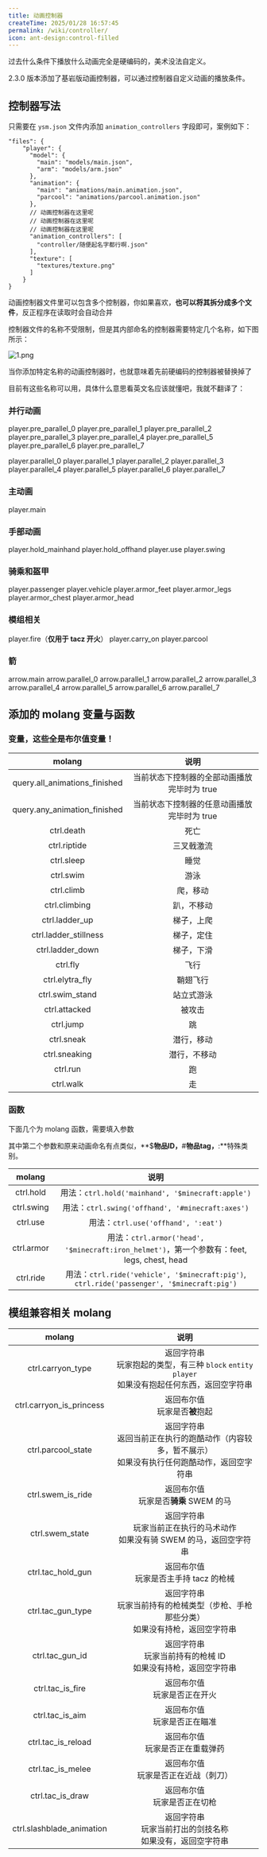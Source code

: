 ```yaml
---
title: 动画控制器
createTime: 2025/01/28 16:57:45
permalink: /wiki/controller/
icon: ant-design:control-filled
---
```



过去什么条件下播放什么动画完全是硬编码的，美术没法自定义。

2.3.0 版本添加了基岩版动画控制器，可以通过控制器自定义动画的播放条件。

## 控制器写法

只需要在 `ysm.json` 文件内添加 `animation_controllers` 字段即可，案例如下：

```jsonc
"files": {
    "player": {
      "model": {
        "main": "models/main.json",
        "arm": "models/arm.json"
      },
      "animation": {
        "main": "animations/main.animation.json",
        "parcool": "animations/parcool.animation.json"
      },
      // 动画控制器在这里呢
      // 动画控制器在这里呢
      // 动画控制器在这里呢
      "animation_controllers": [
        "controller/随便起名字都行啊.json"
      ],
      "texture": [
        "textures/texture.png"
      ]
    }
}
```

动画控制器文件里可以包含多个控制器，你如果喜欢，**也可以将其拆分成多个文件**，反正程序在读取时会自动合并

控制器文件的名称不受限制，但是其内部命名的控制器需要特定几个名称，如下图所示：

![1.png](https://s2.loli.net/2025/01/28/MDi8yJZFOIY1dlH.png)

当你添加特定名称的动画控制器时，也就意味着先前硬编码的控制器被替换掉了

目前有这些名称可以用，具体什么意思看英文名应该就懂吧，我就不翻译了：

### 并行动画

player.pre_parallel_0
player.pre_parallel_1
player.pre_parallel_2
player.pre_parallel_3
player.pre_parallel_4
player.pre_parallel_5
player.pre_parallel_6
player.pre_parallel_7

player.parallel_0
player.parallel_1
player.parallel_2
player.parallel_3
player.parallel_4
player.parallel_5
player.parallel_6
player.parallel_7

### 主动画

player.main

### 手部动画

player.hold_mainhand
player.hold_offhand
player.use
player.swing

### 骑乘和盔甲

player.passenger
player.vehicle
player.armor_feet
player.armor_legs
player.armor_chest
player.armor_head

### 模组相关

player.fire（**仅用于 tacz 开火**）
player.carry_on
player.parcool

### 箭

arrow.main
arrow.parallel_0
arrow.parallel_1
arrow.parallel_2
arrow.parallel_3
arrow.parallel_4
arrow.parallel_5
arrow.parallel_6
arrow.parallel_7


## 添加的 molang 变量与函数
### 变量，这些全是布尔值变量！

|            molang             |                    说明                     |
| :---------------------------: | :-----------------------------------------: |
| query.all_animations_finished | 当前状态下控制器的全部动画播放完毕时为 true |
| query.any_animation_finished  | 当前状态下控制器的任意动画播放完毕时为 true |
|          ctrl.death           |                    死亡                     |
|         ctrl.riptide          |                 三叉戟激流                  |
|          ctrl.sleep           |                    睡觉                     |
|           ctrl.swim           |                    游泳                     |
|          ctrl.climb           |                  爬，移动                   |
|         ctrl.climbing         |                 趴，不移动                  |
|        ctrl.ladder_up         |                 梯子，上爬                  |
|     ctrl.ladder_stillness     |                 梯子，定住                  |
|       ctrl.ladder_down        |                 梯子，下滑                  |
|           ctrl.fly            |                    飞行                     |
|        ctrl.elytra_fly        |                  鞘翅飞行                   |
|        ctrl.swim_stand        |                 站立式游泳                  |
|         ctrl.attacked         |                   被攻击                    |
|           ctrl.jump           |                     跳                      |
|          ctrl.sneak           |                 潜行，移动                  |
|         ctrl.sneaking         |                潜行，不移动                 |
|           ctrl.run            |                     跑                      |
|           ctrl.walk           |                     走                      |

### 函数

下面几个为 molang 函数，需要填入参数

其中第二个参数和原来动画命名有点类似，**$**物品ID，**#**物品tag，**:**特殊类别。

|   molang   |                             说明                             |
| :--------: | :----------------------------------------------------------: |
| ctrl.hold  |      用法：`ctrl.hold('mainhand', '$minecraft:apple')`       |
| ctrl.swing |       用法：`ctrl.swing('offhand', '#minecraft:axes')`       |
|  ctrl.use  |             用法：`ctrl.use('offhand', ':eat')`              |
| ctrl.armor | 用法：`ctrl.armor('head', '$minecraft:iron_helmet')`，第一个参数有：feet, legs, chest, head |
| ctrl.ride  | 用法：`ctrl.ride('vehicle', '$minecraft:pig')`, `ctrl.ride('passenger', '$minecraft:pig')` |

## 模组兼容相关 molang
|          molang           |                             说明                             |
| :-----------------------: | :----------------------------------------------------------: |
|     ctrl.carryon_type     | 返回字符串<br/>玩家抱起的类型，有三种 `block` `entity` `player`<br>如果没有抱起任何东西，返回空字符串 |
| ctrl.carryon_is_princess  |              返回布尔值<br/>玩家是否**被**抱起               |
|    ctrl.parcool_state     | 返回字符串<br/>返回当前正在执行的跑酷动作（内容较多，暂不展示）<br/>如果没有执行任何跑酷动作，返回空字符串 |
|     ctrl.swem_is_ride     |          返回布尔值<br/>玩家是否**骑乘** SWEM 的马           |
|      ctrl.swem_state      | 返回字符串<br/>玩家当前正在执行的马术动作<br/>如果没有骑 SWEM 的马，返回空字符串 |
|     ctrl.tac_hold_gun     |          返回布尔值<br/>玩家是否主手持 tacz 的枪械           |
|     ctrl.tac_gun_type     | 返回字符串<br/>玩家当前持有的枪械类型（步枪、手枪那些分类）<br/>如果没有持枪，返回空字符串 |
|      ctrl.tac_gun_id      | 返回字符串<br/>玩家当前持有的枪械 ID<br/>如果没有持枪，返回空字符串 |
|     ctrl.tac_is_fire      |               返回布尔值<br/>玩家是否正在开火                |
|      ctrl.tac_is_aim      |               返回布尔值<br/>玩家是否正在瞄准                |
|    ctrl.tac_is_reload     |             返回布尔值<br/>玩家是否正在重载弹药              |
|     ctrl.tac_is_melee     |           返回布尔值<br/>玩家是否正在近战（刺刀）            |
|     ctrl.tac_is_draw      |               返回布尔值<br/>玩家是否正在切枪                |
| ctrl.slashblade_animation | 返回字符串<br/>玩家当前打出的剑技名称<br/>如果没有，返回空字符串 |